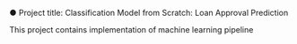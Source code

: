 ● Project title: Classification Model from Scratch: Loan Approval Prediction 

This project contains implementation of machine learning pipeline 